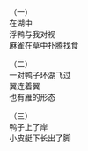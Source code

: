 <p class="has-line-data" data-line-start="3" data-line-end="7">（一）<br>
在湖中<br>
浮鸭与我对视<br>
麻雀在草中扑腾找食</p>
<p class="has-line-data" data-line-start="8" data-line-end="12">（二）<br>
一对鸭子环湖飞过<br>
翼连着翼<br>
也有雁的形态</p>
<p class="has-line-data" data-line-start="13" data-line-end="16">（三）<br>
鸭子上了岸<br>
小皮艇下长出了脚</p>
